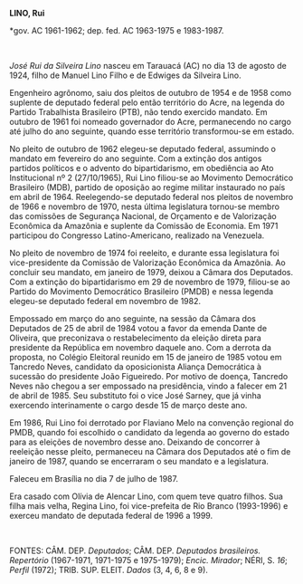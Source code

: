 **LINO, Rui**

\*gov. AC 1961-1962; dep. fed. AC 1963-1975 e 1983-1987.

 

*José Rui da Silveira Lino* nasceu em Tarauacá (AC) no dia 13 de agosto
de 1924, filho de Manuel Lino Filho e de Edwiges da Silveira Lino.

Engenheiro agrônomo, saiu dos pleitos de outubro de 1954 e de 1958 como
suplente de deputado federal pelo então território do Acre, na legenda
do Partido Trabalhista Brasileiro (PTB), não tendo exercido mandato. Em
outubro de 1961 foi nomeado governador do Acre, permanecendo no cargo
até julho do ano seguinte, quando esse território transformou-se em
estado.

No pleito de outubro de 1962 elegeu-se deputado federal, assumindo o
mandato em fevereiro do ano seguinte. Com a extinção dos antigos
partidos políticos e o advento do bipartidarismo, em obediência ao Ato
Institucional nº 2 (27/10/1965), Rui Lino filiou-se ao Movimento
Democrático Brasileiro (MDB), partido de oposição ao regime militar
instaurado no país em abril de 1964. Reelegendo-se deputado federal nos
pleitos de novembro de 1966 e novembro de 1970, nesta última legislatura
tornou-se membro das comissões de Segurança Nacional, de Orçamento e de
Valorização Econômica da Amazônia e suplente da Comissão de Economia. Em
1971 participou do Congresso Latino-Americano, realizado na Venezuela.

No pleito de novembro de 1974 foi reeleito, e durante essa legislatura
foi vice-presidente da Comissão de Valorização Econômica da Amazônia. Ao
concluir seu mandato, em janeiro de 1979, deixou a Câmara dos Deputados.
Com a extinção do bipartidarismo em 29 de novembro de 1979, filiou-se ao
Partido do Movimento Democrático Brasileiro (PMDB) e nessa legenda
elegeu-se deputado federal em novembro de 1982.

Empossado em março do ano seguinte, na sessão da Câmara dos Deputados de
25 de abril de 1984 votou a favor da emenda Dante de Oliveira, que
preconizava o restabelecimento da eleição direta para presidente da
República em novembro daquele ano. Com a derrota da proposta, no Colégio
Eleitoral reunido em 15 de janeiro de 1985 votou em Tancredo Neves,
candidato da oposicionista Aliança Democrática à sucessão do presidente
João Figueiredo. Por motivo de doença, Tancredo Neves não chegou a ser
empossado na presidência, vindo a falecer em 21 de abril de 1985. Seu
substituto foi o vice José Sarney, que já vinha exercendo interinamente
o cargo desde 15 de março deste ano.

Em 1986, Rui Lino foi derrotado por Flaviano Melo na convenção regional
do PMDB, quando foi escolhido o candidato da legenda ao governo do
estado para as eleições de novembro desse ano. Deixando de concorrer à
reeleição nesse pleito, permaneceu na Câmara dos Deputados até o fim de
janeiro de 1987, quando se encerraram o seu mandato e a legislatura.

Faleceu em Brasília no dia 7 de julho de 1987.

Era casado com Olívia de Alencar Lino, com quem teve quatro filhos. Sua
filha mais velha, Regina Lino, foi vice-prefeita de Rio Branco
(1993-1996) e exerceu mandato de deputada federal de 1996 a 1999.

 

FONTES: CÂM. DEP. *Deputados*; CÂM. DEP. *Deputados brasileiros.
Repertório* (1967-1971, 1971-1975 e 1975-1979); *Encic. Mirador*; NÉRI,
S. *16*; *Perfil* (1972); TRIB. SUP. ELEIT. *Dados* (3, 4, 6, 8 e 9).

 
